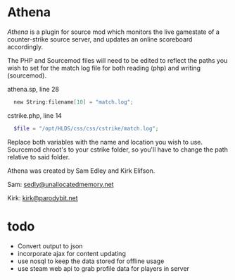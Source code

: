 # Athena

*Athena* is a plugin for source mod which monitors the live gamestate of a counter-strike source server, and updates an online scoreboard accordingly.

The PHP and Sourcemod files will need to be edited to reflect the paths you wish to set for the match log file for both reading (php) and writing (sourcemod).

athena.sp, line 28
```c
  new String:filename[10] = "match.log";
```

cstrike.php, line 14
```php
  $file = "/opt/HLDS/css/css/cstrike/match.log";
```

Replace both variables with the name and location you wish to use. Sourcemod chroot's to your cstrike folder, so you'll have to change the path relative to said folder.

Athena was created by Sam Edley and Kirk Elifson.

Sam: sedly@unallocatedmemory.net

Kirk: kirk@parodybit.net

# todo
- Convert output to json
- incorporate ajax for content updating
- use nosql to keep the data stored for offline usage
- use steam web api to grab profile data for players in server
